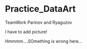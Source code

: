 # Practice_DataArt
TeamWork Parinov and Ryaguzov

I have to add picture!

Hmmmm....SOmething is wrong here...